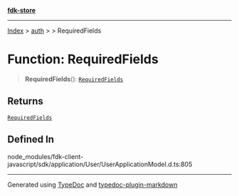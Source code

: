 [**fdk-store**](../../../README.md)
***

[Index](../../../API.md) > [auth](../../README.md) > [<internal>](../README.md) > RequiredFields

# Function: RequiredFields

> **RequiredFields**(): [`RequiredFields`](../type-aliases/type-alias.RequiredFields.md)

## Returns

[`RequiredFields`](../type-aliases/type-alias.RequiredFields.md)

## Defined In

node\_modules/fdk-client-javascript/sdk/application/User/UserApplicationModel.d.ts:805

***
Generated using [TypeDoc](https://typedoc.org/) and [typedoc-plugin-markdown](https://www.npmjs.com/package/typedoc-plugin-markdown)
